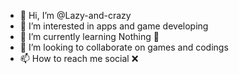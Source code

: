 - 👋 Hi, I’m @Lazy-and-crazy
- 👀 I’m interested in apps and game developing
- 🌱 I’m currently learning Nothing 🤣
- 💞️ I’m looking to collaborate on games and codings
- 📫 How to reach me social ❌

<!---
Lazy-and-crazy/Lazy-and-crazy is a ✨ special ✨ repository because its `README.md` (this file) appears on your GitHub profile.
You can click the Preview link to take a look at your changes.
--->
